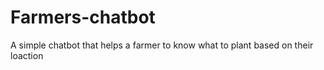 # Farmers-chatbot
A simple chatbot that helps a farmer to know what to plant based on their loaction
